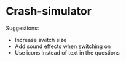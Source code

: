 # Crash-simulator

Suggestions:
- Increase switch size
- Add sound effects when switching on
- Use icons instead of text in the questions
